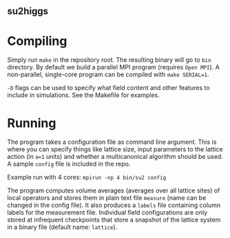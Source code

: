 ## su2higgs

# Compiling

Simply run ```make``` in the repository root. The resulting binary will go to ```bin``` directory. By default we build a parallel MPI program (requires ```Open MPI```). A non-parallel, single-core program can be compiled with ```make SERIAL=1```.

```-D``` flags can be used to specify what field content and other features to include in simulations. See the Makefile for examples.

# Running

The program takes a configuration file as command line argument. This is where you can specify things like lattice size, input parameters to the lattice action (in ```a=1``` units) and whether a multicanonical algorithm should be used.  A sample ```config``` file is included in the repo.

Example run with 4 cores:
```mpirun -np 4 bin/su2 config```

The program computes volume averages (averages over all lattice sites) of local operators and stores them in plain text file ```measure``` (name can be changed in the config file). It also produces a ```labels``` file containing column labels for the measurement file. Individual field configurations are only stored at infrequent checkpoints that store a snapshot of the lattice system in a binary file (default name: ```lattice```).
